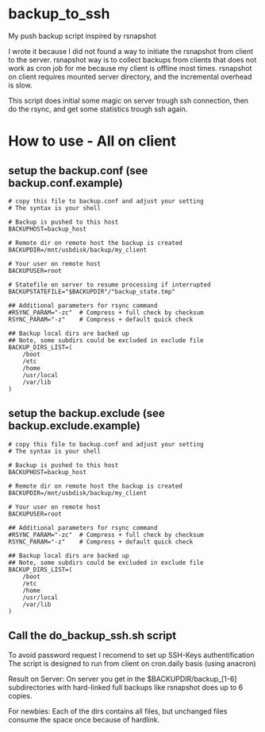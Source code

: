 # backup_to_ssh
My push backup script inspired by rsnapshot

I wrote it because I did not found a way to initiate the rsnapshot from client to the server.
rsnapshot way is to collect backups from clients that does not work as cron job for me because my client is offline most times.
rsnapshot on client requires mounted server directory, and the incremental overhead is slow.

This script does initial some magic on server trough ssh connection, then do the rsync, and get some statistics trough ssh again.

# How to use - All on client
## setup the backup.conf (see backup.conf.example)
```
# copy this file to backup.conf and adjust your setting
# The syntax is your shell

# Backup is pushed to this host
BACKUPHOST=backup_host

# Remote dir on remote host the backup is created
BACKUPDIR=/mnt/usbdisk/backup/my_client

# Your user on remote host
BACKUPUSER=root

# Statefile on server to resume processing if interrupted
BACKUPSTATEFILE="$BACKUPDIR"/"backup_state.tmp"

## Additional parameters for rsync command
#RSYNC_PARAM="-zc"  # Compress + full check by checksum
RSYNC_PARAM="-z"    # Compress + default quick check

## Backup local dirs are backed up
## Note, some subdirs could be excluded in exclude file
BACKUP_DIRS_LIST=(
	/boot
	/etc
	/home
	/usr/local
	/var/lib
)
```

## setup the backup.exclude (see backup.exclude.example)
```
# copy this file to backup.conf and adjust your setting
# The syntax is your shell

# Backup is pushed to this host
BACKUPHOST=backup_host

# Remote dir on remote host the backup is created
BACKUPDIR=/mnt/usbdisk/backup/my_client

# Your user on remote host
BACKUPUSER=root

## Additional parameters for rsync command
#RSYNC_PARAM="-zc"  # Compress + full check by checksum
RSYNC_PARAM="-z"    # Compress + default quick check

## Backup local dirs are backed up
## Note, some subdirs could be excluded in exclude file
BACKUP_DIRS_LIST=(
	/boot
	/etc
	/home
	/usr/local
	/var/lib
)
```

## Call the do_backup_ssh.sh script
To avoid password request I recomend to set up SSH-Keys authentification
The script is designed to run from client on cron.daily basis (using anacron)

Result on Server:
On server you get in the $BACKUPDIR/backup_[1-6] subdirectories with hard-linked full backups like rsnapshot does up to 6 copies. 

For newbies: Each of the dirs contains all files, but unchanged files consume the space once because of hardlink.
